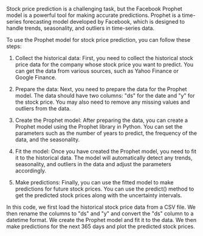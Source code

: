 Stock price prediction is a challenging task, but the Facebook Prophet model is a powerful tool for making accurate predictions. Prophet is a time-series forecasting model developed by Facebook, which is designed to handle trends, seasonality, and outliers in time-series data.

To use the Prophet model for stock price prediction, you can follow these steps:

1. Collect the historical data: First, you need to collect the historical stock price data for the company whose stock price you want to predict. You can get the data from various sources, such as Yahoo Finance or Google Finance.

2. Prepare the data: Next, you need to prepare the data for the Prophet model. The data should have two columns: "ds" for the date and "y" for the stock price. You may also need to remove any missing values and outliers from the data.

3. Create the Prophet model: After preparing the data, you can create a Prophet model using the Prophet library in Python. You can set the parameters such as the number of years to predict, the frequency of the data, and the seasonality.

4. Fit the model: Once you have created the Prophet model, you need to fit it to the historical data. The model will automatically detect any trends, seasonality, and outliers in the data and adjust the parameters accordingly.

5. Make predictions: Finally, you can use the fitted model to make predictions for future stock prices. You can use the predict() method to get the predicted stock prices along with the uncertainty intervals.

In this code, we first load the historical stock price data from a CSV file. We then rename the columns to "ds" and "y" and convert the "ds" column to a datetime format. We create the Prophet model and fit it to the data. We then make predictions for the next 365 days and plot the predicted stock prices.